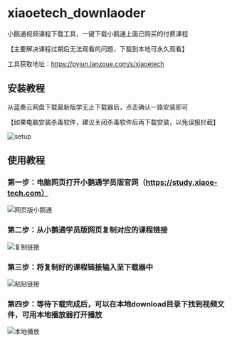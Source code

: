 # xiaoetech_downlaoder

小鹅通视频课程下载工具，一键下载小鹅通上面已购买的付费课程

【主要解决课程过期后无法观看的问题，下载到本地可永久观看】

工具获取地址：https://pyjun.lanzoue.com/s/xiaoetech

## 安装教程
从蓝奏云网盘下载最新版学无止下载器后，点击确认一路安装即可

【如果电脑安装杀毒软件，建议关闭杀毒软件后再下载安装，以免误报拦截】

![setup](https://github.com/PyJun/xiaoetech_downlaoder/assets/39453044/e233a6a5-9d22-46eb-874e-90b9c8a91572)


## 使用教程
### 第一步：电脑网页打开小鹅通学员版官网（https://study.xiaoe-tech.com）
![网页版小鹅通](https://github.com/PyJun/xiaoetech_downlaoder/assets/39453044/1be8ba63-ff44-4648-94b6-a737f6d008e5)
### 第二步：从小鹅通学员版网页复制对应的课程链接
![复制链接](https://github.com/PyJun/xiaoetech_downlaoder/assets/39453044/12813b8c-84b1-4c37-9017-b56d94d08ca3)
### 第三步：将复制好的课程链接输入至下载器中
![粘贴链接](https://github.com/PyJun/xiaoetech_downlaoder/assets/39453044/d598c087-0515-4f88-86b3-258012dc8248)
### 第四步：等待下载完成后，可以在本地download目录下找到视频文件，可用本地播放器打开播放
![本地播放](https://github.com/PyJun/xiaoetech_downlaoder/assets/39453044/90f7a30d-9542-493c-b599-e4da0399a0a3)
